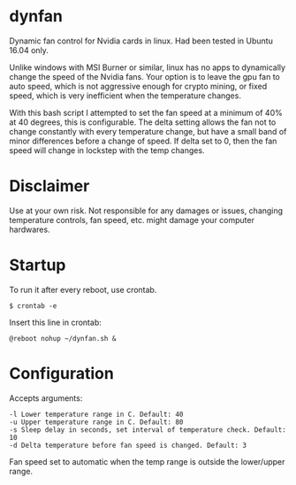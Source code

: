 # dynfan
Dynamic fan control for Nvidia cards in linux. Had been tested in Ubuntu 16.04 only. 

Unlike windows with MSI Burner or similar, linux has no apps to dynamically change the speed of the Nvidia fans. Your option is to leave the gpu fan to auto speed, which is not aggressive enough for crypto mining, or fixed speed, which is very inefficient when the temperature changes.

With this bash script I attempted to set the fan speed at a minimum of 40% at 40 degrees, this is configurable. The delta setting allows the fan not to change constantly with every temperature change, but have a small band of minor differences before a change of speed. If delta set to 0, then the fan speed will change in lockstep with the temp changes.

# Disclaimer
Use at your own risk. Not responsible for any damages or issues, changing temperature controls, fan speed, etc. might damage your computer hardwares.

# Startup
To run it after every reboot, use crontab.
```
$ crontab -e
```

Insert this line in crontab:
```
@reboot nohup ~/dynfan.sh &
```

# Configuration
Accepts arguments:
```
-l Lower temperature range in C. Default: 40
-u Upper temperature range in C. Default: 80
-s Sleep delay in seconds, set interval of temperature check. Default: 10
-d Delta temperature before fan speed is changed. Default: 3
```
Fan speed set to automatic when the temp range is outside the lower/upper range.
